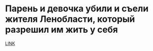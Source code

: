 # Парень и девочка убили и съели жителя Ленобласти, который разрешил им жить у себя 



[LINK](https://varlamov.ru/3119715.html)